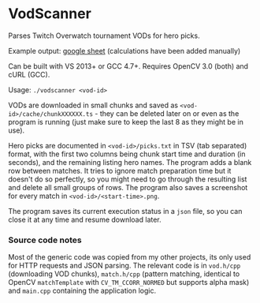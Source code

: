 # VodScanner

Parses Twitch Overwatch tournament VODs for hero picks.

Example output: [google sheet](https://docs.google.com/spreadsheets/d/1Uvilc3Hj9vp2YDRrV5uaHfyOjms3Wy0PC8qVgy065SE/edit?usp=sharing) (calculations have been added manually)

Can be built with VS 2013+ or GCC 4.7+. Requires OpenCV 3.0 (both) and cURL (GCC).

Usage: `./vodscanner <vod-id>`

VODs are downloaded in small chunks and saved as `<vod-id>/cache/chunkXXXXXX.ts` - they can be deleted later on or even as the program is running (just make sure to keep the last 8 as they might be in use).

Hero picks are documented in `<vod-id>/picks.txt` in TSV (tab separated) format, with the first two columns being chunk start time and duration (in seconds), and the remaining listing hero names. The program adds a blank row between matches. It tries to ignore match preparation time but it doesn't do so perfectly, so you might need to go through the resulting list and delete all small groups of rows. The program also saves a screenshot for every match in `<vod-id>/<start-time>.png`.

The program saves its current execution status in a `json` file, so you can close it at any time and resume download later.

### Source code notes

Most of the generic code was copied from my other projects, its only used for HTTP requests and JSON parsing. The relevant code is in `vod.h/cpp` (downloading VOD chunks), `match.h/cpp` (pattern matching, identical to OpenCV `matchTemplate` with `CV_TM_CCORR_NORMED` but supports alpha mask) and `main.cpp` containing the application logic.

